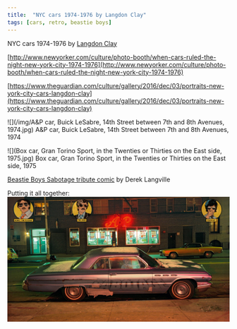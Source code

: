 ```yaml
---
title:  "NYC cars 1974-1976 by Langdon Clay"
tags: [cars, retro, beastie boys]
---
```


NYC cars 1974-1976 by [Langdon Clay](http://www.langdonclay.com)

[http://www.newyorker.com/culture/photo-booth/when-cars-ruled-the-night-new-york-city-1974-1976](http://www.newyorker.com/culture/photo-booth/when-cars-ruled-the-night-new-york-city-1974-1976)

[https://www.theguardian.com/culture/gallery/2016/dec/03/portraits-new-york-city-cars-langdon-clay](https://www.theguardian.com/culture/gallery/2016/dec/03/portraits-new-york-city-cars-langdon-clay)

![](/img/A&P car, Buick LeSabre, 14th Street between 7th and 8th Avenues, 1974.jpg)
A&P car, Buick LeSabre, 14th Street between 7th and 8th Avenues, 1974

![](Box car, Gran Torino Sport, in the Twenties or Thirties on the East side, 1975.jpg)
Box car, Gran Torino Sport, in the Twenties or Thirties on the East side, 1975


[Beastie Boys Sabotage tribute comic](http://dereklangille.blogspot.de/2012/06/for-adam.html) by Derek Langville


Putting it all together:
![Sabotage](/img/Sabotage.jpg)